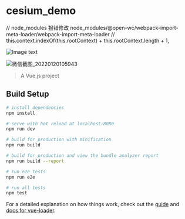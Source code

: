 # cesium_demo

// node_modules 报错修改
node_modules/@open-wc/webpack-import-meta-loader/webpack-import-meta-loader    // this.context.indexOf(this.rootContext) + this.rootContext.length + 1,

![Image text](https://gitee.com/wangkewei1993/cesium-only/raw/main/config/%E5%BE%AE%E4%BF%A1%E6%88%AA%E5%9B%BE_20220120105943.png)

![微信截图_20220120105943](I:\1工作区\工作区2022联鹏科技\cesium\cesium_demo\config\微信截图_20220120105943.png)

> A Vue.js project

## Build Setup

``` bash
# install dependencies
npm install

# serve with hot reload at localhost:8080
npm run dev

# build for production with minification
npm run build

# build for production and view the bundle analyzer report
npm run build --report

# run e2e tests
npm run e2e

# run all tests
npm test
```

For a detailed explanation on how things work, check out the [guide](http://vuejs-templates.github.io/webpack/) and [docs for vue-loader](http://vuejs.github.io/vue-loader).

